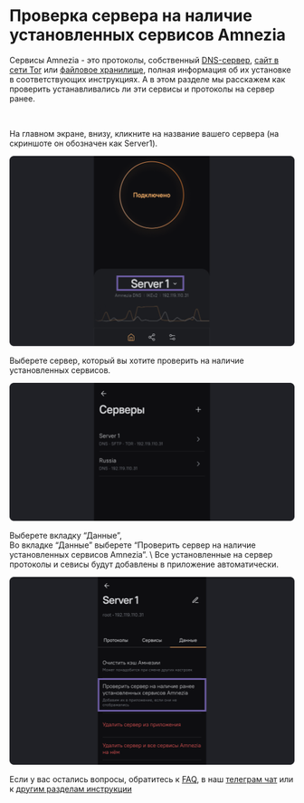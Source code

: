 # Проверка сервера на наличие установленных сервисов Amnezia 

Сервисы Amnezia -  это протоколы, собственный [DNS-сервер], [сайт в сети Tor]  или  [файловое хранилище], полная информация об их установке в соответствующих инструкциях. 
А в этом разделе мы расскажем как проверить устанавливались ли эти сервисы и протоколы на сервер ранее.   

&nbsp;


На главном экране, внизу,  кликните на название вашего сервера (на скриншоте он обозначен как Server1). 

![](https://raw.githubusercontent.com/amnezia-vpn/amnezia.org-content/master/docs/ru/instructions/26_cheking-server/img/cs_ru_1.png)

Выберете сервер, который вы хотите проверить на наличие установленных сервисов.

![](https://raw.githubusercontent.com/amnezia-vpn/amnezia.org-content/master/docs/ru/instructions/26_cheking-server/img/cs_ru_2.png)

Выберете вкладку “Данные”, \
Во вкладке “Данные” выберете “Проверить сервер на наличие установленных сервисов Amnezia”. \ 
Все установленные на сервер протоколы и севисы будут добавлены в приложение автоматически.

![](https://raw.githubusercontent.com/amnezia-vpn/amnezia.org-content/master/docs/ru/instructions/26_cheking-server/img/cs_ru_3.png)


Если у вас остались вопросы, обратитесь к [FAQ], в наш [телеграм чат] или к [другим разделам инструкции]


[amnezia-site-ext-link]: https://amnezia-web-nx1r.vercel.app
[about-int-link]: /about
[DNS-сервер]: ../instructions/06_change-dns
[сайт в сети Tor]: ../instructions/23_create_site_tor
[файловое хранилище]: ../instructions/04_file-connection
[FAQ]: ../FAQ
[телеграм чат]: https://t.me/amnezia_vpn
[другим разделам инструкции]: ../instructions/





